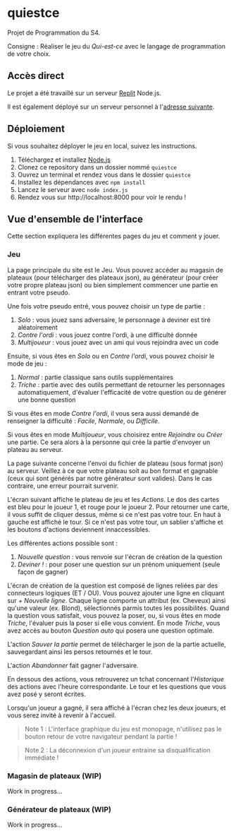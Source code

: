 # quiestce
Projet de Programmation du S4.

Consigne : Réaliser le jeu du _Qui-est-ce_ avec le langage de programmation de votre choix.

## Accès direct

Le projet a été travaillé sur un serveur [Replit](https://replit.com/@Ethazio/Qui-est-ce) Node.js.

Il est également déployé sur un serveur personnel à l'[adresse suivante](https://elliotburns.com/).

## Déploiement

Si vous souhaitez déployer le jeu en local, suivez les instructions.

1. Téléchargez et installez [Node.js](https://nodejs.org/en/download/)
2. Clonez ce repository dans un dossier nommé `quiestce`
3. Ouvrez un terminal et rendez vous dans le dossier `quiestce`
4. Installez les dépendances avec `npm install`
5. Lancez le serveur avec `node index.js`
6. Rendez vous sur http://localhost:8000 pour voir le rendu !

## Vue d'ensemble de l'interface

Cette section expliquera les différentes pages du jeu et comment y jouer.

### Jeu

La page principale du site est le Jeu. Vous pouvez accéder au magasin de plateaux (pour télécharger des plateaux json), au générateur (pour créer votre propre plateau json) ou bien simplement commencer une partie en entrant votre pseudo.

Une fois votre pseudo entré, vous pouvez choisir un type de partie :
1. _Solo_ : vous jouez sans adversaire, le personnage à deviner est tiré aléatoirement
2. _Contre l'ordi_ : vous jouez contre l'ordi, à une difficulté donnée
3. _Multijoueur_ : vous jouez avec un ami qui vous rejoindra avec un code

Ensuite, si vous êtes en _Solo_ ou en _Contre l'ordi_, vous pouvez choisir le mode de jeu :
1. _Normal_ : partie classique sans outils supplémentaires
2. _Triche_ : partie avec des outils permettant de retourner les personnages automatiquement, d'évaluer l'efficacité de votre question ou de générer une bonne question

Si vous êtes en mode _Contre l'ordi_, il vous sera aussi demandé de renseigner la difficulté : _Facile_, _Normale_, ou _Difficile_.

Si vous êtes en mode _Multijoueur_, vous choisirez entre _Rejoindre_ ou _Créer_ une partie. Ce sera alors à la personne qui crée la partie d'envoyer un plateau au serveur.

La page suivante concerne l'envoi du fichier de plateau (sous format json) au serveur. Veillez à ce que votre plateau soit au bon format et gagnable (ceux qui sont générés par notre générateur sont valides). Dans le cas contraire, une erreur pourrait survenir.

L'écran suivant affiche le plateau de jeu et les _Actions_. Le dos des cartes est bleu pour le joueur 1, et rouge pour le joueur 2. Pour retourner une carte, il vous suffit de cliquer dessus, même si ce n'est pas votre tour. En haut à gauche est affiché le tour. Si ce n'est pas votre tour, un sablier s'affiche et les boutons d'actions deviennent innaccessibles.

Les différentes actions possible sont :
1. _Nouvelle question_ : vous renvoie sur l'écran de création de la question
2. _Deviner !_ : pour poser une question sur un prénom uniquement (seule façon de gagner)

L'écran de création de la question est composé de lignes reliées par des connecteurs logiques (ET / OU). Vous pouvez ajouter une ligne en cliquant sur _+ Nouvelle ligne_. Chaque ligne comporte un attribut (ex. Cheveux) ainsi qu'une valeur (ex. Blond), sélectionnés parmis toutes les possibilités. Quand la question vous satisfait, vous pouvez la poser, ou, si vous êtes en mode _Triche_, l'évaluer puis la poser si elle vous convient. En mode _Triche_, vous avez accès au bouton _Question auto_ qui posera une question optimale.

L'action _Sauver la partie_ permet de télécharger le json de la partie actuelle, sauvegardant ainsi les persos retournés et le tour.

L'action _Abandonner_ fait gagner l'adversaire.

En dessous des actions, vous retrouverez un tchat concernant l'_Historique_ des actions avec l'heure correspondante. Le tour et les questions que vous avez posé y seront écrites.

Lorsqu'un joueur a gagné, il sera affiché à l'écran chez les deux joueurs, et vous serez invité à revenir à l'accueil.

> Note 1 : L'interface graphique du jeu est monopage, n'utilisez pas le bouton retour de votre navigateur pendant la partie !

> Note 2 : La déconnexion d'un joueur entraine sa disqualification immédiate !


### Magasin de plateaux (WIP)

Work in progress...

### Générateur de plateaux (WIP)

Work in progress...
